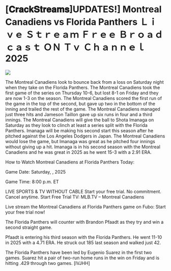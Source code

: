 # [𝐂𝐫𝐚𝐜𝐤𝐒𝐭𝐫𝐞𝐚𝐦𝐬]UPDATES!] Montreal Canadiens vs Florida Panthers Ｌｉｖｅ Ｓｔｒｅａｍ Ｆｒｅｅ Ｂｒｏａｄｃａｓｔ ＯＮ Ｔｖ Ｃｈａｎｎｅｌ  2025  
  
  
[![](https://i.imgur.com/qSNzIqt.png)](https://movie.rssnews.media/kLTXIGfj.php)  
  
The Montreal Canadiens look to bounce back from a loss on Saturday night when they take on the Florida Panthers. The Montreal Canadiens took the first game of the series on Thursday 10-6, but lost 8-1 on Friday and they are now 1-3 on the season. The Montreal Canadiens scored the first run of the game in the top of the second, but gave up two in the bottom of the inning and trailed the rest of the game. The Montreal Canadiens managed just three hits and Jameson Taillon gave up six runs in four and a third innings. The Montreal Canadiens will give the ball to Shota Imanaga on Saturday as they look to clinch at least a series split with the Florida Panthers. Imanaga will be making his second start this season after he pitched against the Los Angeles Dodgers in Japan. The Montreal Canadiens would lose the game, but Imanaga was great as he pitched four innings without giving up a hit. Imanaga is in his second season with the Montreal Canadiens and he was great in 2025 as he went 15-3 with a 2.91 ERA.

How to Watch Montreal Canadiens at Florida Panthers Today:

Game Date: Saturday, , 2025

Game Time: 8:00 p.m. ET

LIVE SPORTS & TV WITHOUT CABLE
Start your free trial. No commitment. Cancel anytime.
Start Free Trial
TV: MLB.TV – Montreal Canadiens

Live stream the Montreal Canadiens at Florida Panthers game on Fubo: Start your free trial now!

The Florida Panthers will counter with Brandon Pfaadt as they try and win a second straight game.

Pfaadt is entering his third season with the Florida Panthers. He went 11-10 in 2025 with a 4.71 ERA. He struck out 185 last season and walked just 42.

The Florida Panthers have been led by Eugenio Suarez in the first two games. Suarez hit a pair of two-run home runs in the win on Friday and is hitting .429 through two games. [lVJHH]
